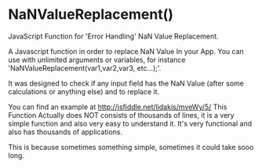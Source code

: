 NaNValueReplacement()
===================

JavaScript Function for 'Error Handling' NaN Value Replacement.

A Javascript function in order to replace NaN Value In your App.
You can use with unlimited arguments or variables, for instance 'NaNValueReplacement(var1,var2,var3, etc...);'.

It was designed to check if any input field has the NaN Value (after some calculations or anything else) and to replace it.

You can find an example at http://jsfiddle.net/lidakis/mveWy/5/
This Function Actually does NOT consists of thousands of lines, it is a very simple function and also very easy to understand it. 
It's very functional and also has thousands of applications.

This is because sometimes something simple, sometimes it could take sooo long.
